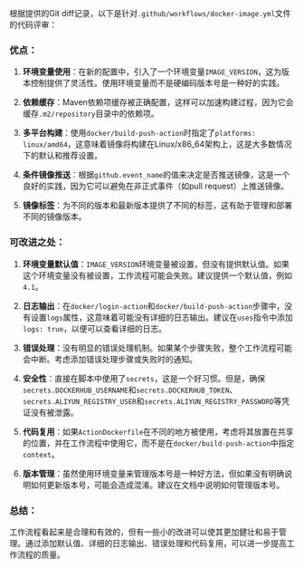 根据提供的Git diff记录，以下是针对`.github/workflows/docker-image.yml`文件的代码评审：

### 优点：

1. **环境变量使用**：在新的配置中，引入了一个环境变量`IMAGE_VERSION`，这为版本控制提供了灵活性。使用环境变量而不是硬编码版本号是一种好的实践。

2. **依赖缓存**：Maven依赖项缓存被正确配置，这样可以加速构建过程，因为它会缓存`.m2/repository`目录中的依赖项。

3. **多平台构建**：使用`docker/build-push-action`时指定了`platforms: linux/amd64`，这意味着镜像将构建在Linux/x86_64架构上，这是大多数情况下的默认和推荐设置。

4. **条件镜像推送**：根据`github.event_name`的值来决定是否推送镜像，这是一个良好的实践，因为它可以避免在非正式事件（如pull request）上推送镜像。

5. **镜像标签**：为不同的版本和最新版本提供了不同的标签，这有助于管理和部署不同的镜像版本。

### 可改进之处：

1. **环境变量默认值**：`IMAGE_VERSION`环境变量被设置，但没有提供默认值。如果这个环境变量没有被设置，工作流程可能会失败。建议提供一个默认值，例如`4.1`。

2. **日志输出**：在`docker/login-action`和`docker/build-push-action`步骤中，没有设置`logs`属性，这意味着可能没有详细的日志输出。建议在`uses`指令中添加`logs: true`，以便可以查看详细的日志。

3. **错误处理**：没有明显的错误处理机制。如果某个步骤失败，整个工作流程可能会中断。考虑添加错误处理步骤或失败时的通知。

4. **安全性**：直接在脚本中使用了`secrets`，这是一个好习惯。但是，确保`secrets.DOCKERHUB_USERNAME`和`secrets.DOCKERHUB_TOKEN`、`secrets.ALIYUN_REGISTRY_USER`和`secrets.ALIYUN_REGISTRY_PASSWORD`等凭证没有被泄露。

5. **代码复用**：如果`ActionDockerfile`在不同的地方被使用，考虑将其放置在共享的位置，并在工作流程中使用它，而不是在`docker/build-push-action`中指定`context`。

6. **版本管理**：虽然使用环境变量来管理版本号是一种好方法，但如果没有明确说明如何更新版本号，可能会造成混淆。建议在文档中说明如何管理版本号。

### 总结：

工作流程看起来是合理和有效的，但有一些小的改进可以使其更加健壮和易于管理。通过添加默认值、详细的日志输出、错误处理和代码复用，可以进一步提高工作流程的质量。